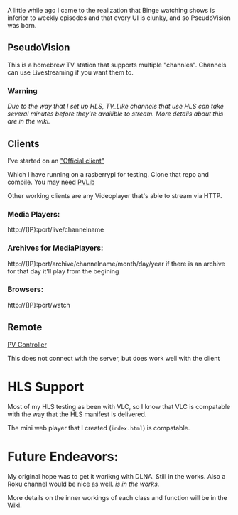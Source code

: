 A little while ago I came to the realization that Binge watching shows is inferior to weekly episodes and that every UI is clunky, and so PseudoVision was born.
## PseudoVision
This is a homebrew TV station that supports multiple "channles". Channels can use Livestreaming if you want them to.
### Warning
_Due to the way that I set up HLS, TV_Like channels that use HLS can take several minutes before they're availible to stream. More details about this are in the wiki._

## Clients
I've started on an ["Official client"](https://github.com/Damarko-Berry/PV_Client)

Which I have running on a rasberrypi for testing. Clone that repo and compile. You may need [PVLib](https://github.com/Damarko-Berry/PseudoVision/releases/download/1.0.0/PVLib.zip) 

Other working clients are any Videoplayer that's able to stream via HTTP.

### Media Players:
http://{IP}:port/live/channelname
### Archives for MediaPlayers:
http://{IP}:port/archive/channelname/month/day/year
if there is an archive for that day it'll play from the begining
### Browsers:
http://{IP}:port/watch

## Remote
[PV_Controller](https://github.com/Damarko-Berry/PV_Controller)

This does not connect with the server, but does work well with the client

# HLS Support
Most of my HLS testing as been with VLC, so I know that VLC is compatable with the way that the HLS manifest is delivered. 

The mini web player that I created (`index.html`) is compatable.

# Future Endeavors:
My original hope was to get it worikng with DLNA. Still in the works. Also a Roku channel would be nice as well. *is in the works.*

More details on the inner workings of each class and function will be in the Wiki.

